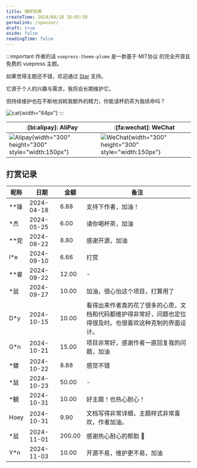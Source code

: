 ```yaml
---
title: 喝杯奶茶
createTime: 2024/04/18 18:03:50
permalink: /sponsor/
draft: true
aside: false
readingTime: false
---
```


:::important 作者的话
`vuepress-theme-plume` 是一款基于 MIT协议 的完全开源且免费的 vuepress 主题。

如果觉得主题还不错，欢迎通过 [Star](https://github.com/pengzhanbo/vuepress-theme-plume) 支持。

它源于个人的兴趣与需求，我将会长期维护它。

但持续维护也在不断地消耗我额外的精力，你能请杯奶茶为我续命吗？

![cat](/images/sponsor/cute-cat.jpg){width="64px"}
:::

| :[bi:alipay]: AliPay                   | :[fa:wechat]: WeChat                      |
| -------------------------------------- | ----------------------------------------- |
| ![Alipay](https://static.pengzhanbo.cn/images/sponsor/ali_pay.jpg){width="300" height="300" style="width:150px"} | ![WeChat](https://static.pengzhanbo.cn/images/sponsor/wechat_pay.jpg){width="300" height="300" style="width:150px"} |

## 打赏记录

<div class="sponsor-list">

| 昵称 | 日期       | 金额   | 备注                                           |
| ---- | ---------- | ------ | ---------------------------------------------- |
| **锋 | 2024-04-18 | 6.88   | 支持下作者，加油！                             |
| *杰  | 2024-05-25 | 6.00   | 请你喝杯茶，加油                               |
| **党 | 2024-08-22 | 8.80   | 感谢开源，加油                                 |
| l*e  | 2024-09-10 | 6.66   | 打赏                                           |
| **睿 | 2024-09-22 | 12.00  | -                                              |
| *鼠  | 2024-09-27 | 10.00  | 加油，很心怡这个项目，打算用了                 |
| D*y  | 2024-10-15 | 10.00  | 看得出来作者真的花了很多的心思，文档和代码都维护得非常好，问题也定位得很及时。也很喜欢这种克制的界面设计。 |
| G*n  | 2024-10-21 | 15.00  | 项目非常好，感谢作者一直回复我的问题，加油     |
| *健  | 2024-10-22 | 8.88   | 感觉不错                                       |
| *鼠  | 2024-10-23 | 50.00  | -                                              |
| *観  | 2024-10-31 | 10.00  | 好主题！也热心耐心！                           |
| Hoey | 2024-10-31 | 9.90   | 文档写得非常详细，主题样式非常喜欢，作者加油。 |
| *鼠  | 2024-11-01 | 200.00 | 感谢热心耐心的帮助 🙏                          |
| Y*n  | 2024-11-03 | 10.00  | 开源不易，维护更不易，加油                     |

</div>

<style>
@media (min-width: 768px) {
  .vp-doc .sponsor-list table tr td:nth-child(1),
  .vp-doc .sponsor-list table tr td:nth-child(2),
  .vp-doc .sponsor-list table tr td:nth-child(3) {
    white-space: nowrap;
  }
}
</style>

